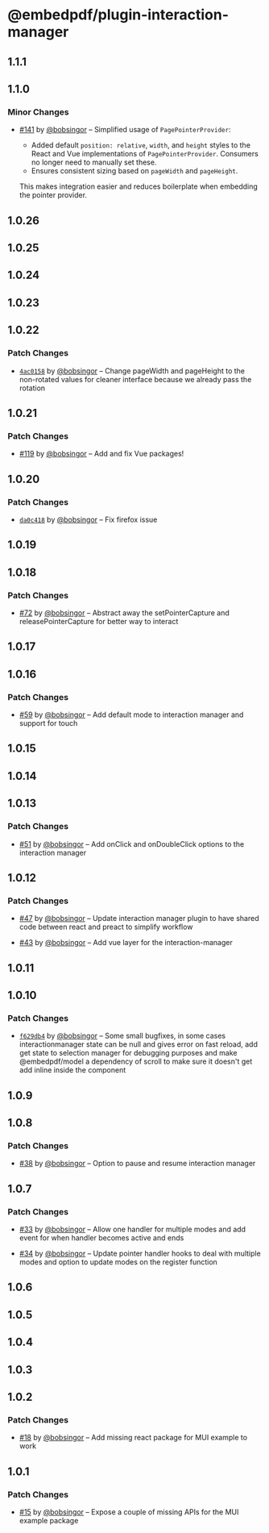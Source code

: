 # @embedpdf/plugin-interaction-manager

## 1.1.1

## 1.1.0

### Minor Changes

- [#141](https://github.com/embedpdf/embed-pdf-viewer/pull/141) by [@bobsingor](https://github.com/bobsingor) – Simplified usage of `PagePointerProvider`:

  - Added default `position: relative`, `width`, and `height` styles to the React and Vue implementations of `PagePointerProvider`. Consumers no longer need to manually set these.
  - Ensures consistent sizing based on `pageWidth` and `pageHeight`.

  This makes integration easier and reduces boilerplate when embedding the pointer provider.

## 1.0.26

## 1.0.25

## 1.0.24

## 1.0.23

## 1.0.22

### Patch Changes

- [`4ac0158`](https://github.com/embedpdf/embed-pdf-viewer/commit/4ac01585be8e6cb3592eb302f263fcf635948801) by [@bobsingor](https://github.com/bobsingor) – Change pageWidth and pageHeight to the non-rotated values for cleaner interface because we already pass the rotation

## 1.0.21

### Patch Changes

- [#119](https://github.com/embedpdf/embed-pdf-viewer/pull/119) by [@bobsingor](https://github.com/bobsingor) – Add and fix Vue packages!

## 1.0.20

### Patch Changes

- [`da0c418`](https://github.com/embedpdf/embed-pdf-viewer/commit/da0c418d40ada1911f8a6b30ab26bd23dafca9b4) by [@bobsingor](https://github.com/bobsingor) – Fix firefox issue

## 1.0.19

## 1.0.18

### Patch Changes

- [#72](https://github.com/embedpdf/embed-pdf-viewer/pull/72) by [@bobsingor](https://github.com/bobsingor) – Abstract away the setPointerCapture and releasePointerCapture for better way to interact

## 1.0.17

## 1.0.16

### Patch Changes

- [#59](https://github.com/embedpdf/embed-pdf-viewer/pull/59) by [@bobsingor](https://github.com/bobsingor) – Add default mode to interaction manager and support for touch

## 1.0.15

## 1.0.14

## 1.0.13

### Patch Changes

- [#51](https://github.com/embedpdf/embed-pdf-viewer/pull/51) by [@bobsingor](https://github.com/bobsingor) – Add onClick and onDoubleClick options to the interaction manager

## 1.0.12

### Patch Changes

- [#47](https://github.com/embedpdf/embed-pdf-viewer/pull/47) by [@bobsingor](https://github.com/bobsingor) – Update interaction manager plugin to have shared code between react and preact to simplify workflow

- [#43](https://github.com/embedpdf/embed-pdf-viewer/pull/43) by [@bobsingor](https://github.com/bobsingor) – Add vue layer for the interaction-manager

## 1.0.11

## 1.0.10

### Patch Changes

- [`f629db4`](https://github.com/embedpdf/embed-pdf-viewer/commit/f629db47e1a2693e913defbc1a9e76912af945e3) by [@bobsingor](https://github.com/bobsingor) – Some small bugfixes, in some cases interactionmanager state can be null and gives error on fast reload, add get state to selection manager for debugging purposes and make @embedpdf/model a dependency of scroll to make sure it doesn't get add inline inside the component

## 1.0.9

## 1.0.8

### Patch Changes

- [#38](https://github.com/embedpdf/embed-pdf-viewer/pull/38) by [@bobsingor](https://github.com/bobsingor) – Option to pause and resume interaction manager

## 1.0.7

### Patch Changes

- [#33](https://github.com/embedpdf/embed-pdf-viewer/pull/33) by [@bobsingor](https://github.com/bobsingor) – Allow one handler for multiple modes and add event for when handler becomes active and ends

- [#34](https://github.com/embedpdf/embed-pdf-viewer/pull/34) by [@bobsingor](https://github.com/bobsingor) – Update pointer handler hooks to deal with multiple modes and option to update modes on the register function

## 1.0.6

## 1.0.5

## 1.0.4

## 1.0.3

## 1.0.2

### Patch Changes

- [#18](https://github.com/embedpdf/embed-pdf-viewer/pull/18) by [@bobsingor](https://github.com/bobsingor) – Add missing react package for MUI example to work

## 1.0.1

### Patch Changes

- [#15](https://github.com/embedpdf/embed-pdf-viewer/pull/15) by [@bobsingor](https://github.com/bobsingor) – Expose a couple of missing APIs for the MUI example package
